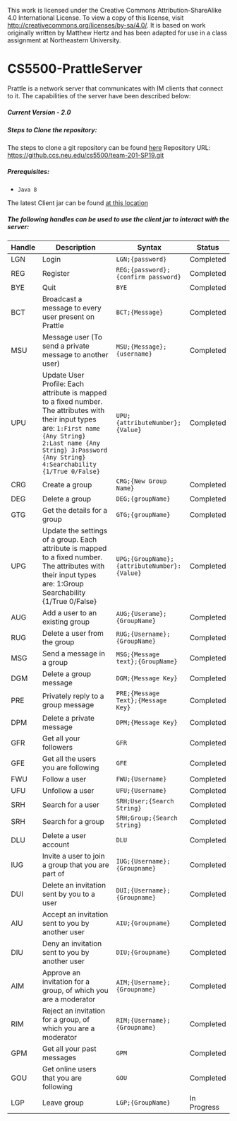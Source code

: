 This work is licensed under the Creative Commons Attribution-ShareAlike 4.0 International License. To view a copy of this license, visit http://creativecommons.org/licenses/by-sa/4.0/. It is based on work originally written by Matthew Hertz and has been adapted for use in a class assignment at Northeastern University.

# CS5500-PrattleServer
Prattle is a network server that communicates with IM clients that connect to it.  The capabilities of the server have been described below:

##### Current Version - 2.0

##### Steps to Clone the repository:
The steps to clone a git repository can be found [here](https://help.github.com/en/articles/cloning-a-repository)
Repository URL: https://github.ccs.neu.edu/cs5500/team-201-SP19.git

##### Prerequisites:
- `Java 8`

The latest Client jar can be found [at this location](https://github.ccs.neu.edu/cs5500/team-201-SP19/blob/master/Development/ChatServer/src/main/resources/Chatter-0.0.1-SNAPSHOT-jar-with-dependencies.jar)

##### The following handles can be used to use the client jar to interact with the server:

|Handle|Description|Syntax|Status|
|-------|------------|-------|-------|
|LGN|Login|`LGN;{password}`|Completed|
|REG|Register|`REG;{password};{confirm password}`|Completed|
|BYE|Quit|`BYE`|Completed|
|BCT|Broadcast a message to every user present on Prattle|`BCT;{Message}`|Completed|
|MSU|Message user (To send a private message to another user)|`MSU;{Message};{username}`|Completed|
|UPU|Update User Profile: Each attribute is mapped to a fixed number. The attributes with their input types are: `1:First name {Any String} 2:Last name {Any String} 3:Password {Any String} 4:Searchability {1/True 0/False}`|`UPU;{attributeNumber};{Value}`|Completed|
|CRG|Create a group|`CRG;{New Group Name}`|Completed|
|DEG|Delete a group|`DEG;{groupName}`|Completed|
|GTG|Get the details for a group|`GTG;{groupName}`|Completed|
|UPG|Update the settings of a group. Each attribute is mapped to a fixed number. The attributes with their input types are: 1:Group Searchability {1/True 0/False}|`UPG;{GroupName};{attributeNumber}:{Value}`|Completed|
|AUG|Add a user to an existing group|`AUG;{Userame};{GroupName}`|Completed|
|RUG|Delete a user from the group|`RUG;{Username};{GroupName}`|Completed|
|MSG|Send a message in a group|`MSG;{Message text};{GroupName}`|Completed|
|DGM|Delete a group message|`DGM;{Message Key}`|Completed|
|PRE|Privately reply to a group message|`PRE;{Message Text};{Message Key}`|Completed|
|DPM|Delete a private message|`DPM;{Message Key}`|Completed|
|GFR|Get all your followers|`GFR`|Completed|
|GFE|Get all the users you are following|`GFE`|Completed|
|FWU|Follow a user|`FWU;{Username}`|Completed|
|UFU|Unfollow a user|`UFU;{Username}`|Completed|
|SRH|Search for a user|`SRH;User;{Search String}`|Completed|
|SRH|Search for a group|`SRH;Group;{Search String}`|Completed|                                    
|DLU|Delete a user account|`DLU`|Completed|
|IUG|Invite a user to join a group that you are part of|`IUG;{Username};{Groupname}`|Completed|
|DUI|Delete an invitation sent by you to a user|`DUI;{Username};{Groupname}`|Completed|
|AIU|Accept an invitation sent to you by another user|`AIU;{Groupname}`|Completed|
|DIU|Deny an invitation sent to you by another user|`DIU;{Groupname}`|Completed|
|AIM|Approve an invitation for a group, of which you are a moderator|`AIM;{Username};{Groupname}`|Completed|
|RIM|Reject an invitation for a group, of which you are a moderator|`RIM;{Username};{Groupname}`|Completed|
|GPM|Get all your past messages|`GPM`|Completed|
|GOU|Get online users that you are following|`GOU`|Completed|
|LGP|Leave group|`LGP;{GroupName}`|In Progress|
